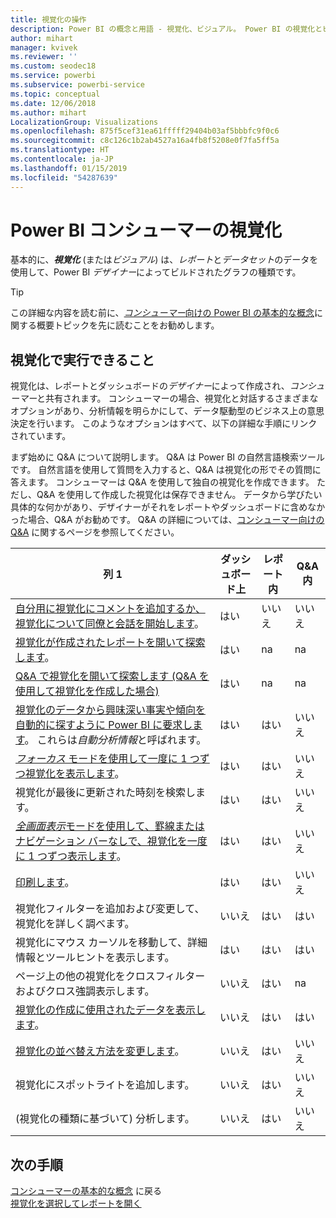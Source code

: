 ```yaml
---
title: 視覚化の操作
description: Power BI の概念と用語 - 視覚化、ビジュアル。 Power BI の視覚化とビジュアルの概要。
author: mihart
manager: kvivek
ms.reviewer: ''
ms.custom: seodec18
ms.service: powerbi
ms.subservice: powerbi-service
ms.topic: conceptual
ms.date: 12/06/2018
ms.author: mihart
LocalizationGroup: Visualizations
ms.openlocfilehash: 875f5cef31ea61fffff29404b03af5bbbfc9f0c6
ms.sourcegitcommit: c8c126c1b2ab4527a16a4fb8f5208e0f7fa5ff5a
ms.translationtype: HT
ms.contentlocale: ja-JP
ms.lasthandoff: 01/15/2019
ms.locfileid: "54287639"
---
```

# <a name="visualizations-for-power-bi-consumers"></a>Power BI **コンシューマー**の視覚化

基本的に、***視覚化*** (または*ビジュアル*) は、*レポート*と*データセット*のデータを使用して、Power BI *デザイナー*によってビルドされたグラフの種類です。 

> [!TIP]
> この詳細な内容を読む前に、[*コンシューマー*向けの Power BI の基本的な概念](end-user-basic-concepts.md)に関する概要トピックを先に読むことをお勧めします。

## <a name="what-can-i-do-with-visualizations"></a>視覚化で実行できること

視覚化は、レポートとダッシュボードの*デザイナー*によって作成され、*コンシューマー*と共有されます。 コンシューマーの場合、視覚化と対話するさまざまなオプションがあり、分析情報を明らかにして、データ駆動型のビジネス上の意思決定を行います。 このようなオプションはすべて、以下の詳細な手順にリンクされています。

まず始めに Q&A について説明します。 Q&A は Power BI の自然言語検索ツールです。 自然言語を使用して質問を入力すると、Q&A は視覚化の形でその質問に答えます。 コンシューマーは Q&A を使用して独自の視覚化を作成できます。 ただし、Q&A を使用して作成した視覚化は保存できません。 データから学びたい具体的な何かがあり、デザイナーがそれをレポートやダッシュボードに含めなかった場合、Q&A がお勧めです。 Q&A の詳細については、[コンシューマー向けの Q&A](end-user-q-and-a.md) に関するページを参照してください。



|列 1  |ダッシュボード上  |レポート内  | Q&A 内
|---------|---------|---------|--------|
|[自分用に視覚化にコメントを追加するか、視覚化について同僚と会話を開始します](end-user-comment.md)。     |  はい       |   いいえ      |  いいえ  |
|[視覚化が作成されたレポートを開いて探索します](end-user-tiles.md)。     |    はい     |   na      |  na |
|[Q&A で視覚化を開いて探索します (Q&A を使用して視覚化を作成した場合)](end-user-q-and-a.md)     |   はい      |   na      |  na  |
|[視覚化のデータから興味深い事実や傾向を自動的に探すように Power BI に要求します](end-user-insights.md)。  これらは*自動分析情報*と呼ばれます。     |    はい     |   はい      | いいえ   |
|[*フォーカス* モードを使用して一度に 1 つずつ視覚化を表示します](end-user-focus.md)。     | はい        |   はい      | いいえ  |
|視覚化が最後に更新された時刻を検索します。     |  はい       |    はい     | いいえ  |
|[*全画面表示*モードを使用して、罫線またはナビゲーション バーなしで、視覚化を一度に 1 つずつ表示します](end-user-focus.md)。     |   はい      |  はい       | いいえ  |
|[印刷します](end-user-print.md)。     |  はい       |   はい      | いいえ  |
|視覚化フィルターを追加および変更して、視覚化を詳しく調べます。     |    いいえ     |   はい      | はい  |
|視覚化にマウス カーソルを移動して、詳細情報とツールヒントを表示します。     |    はい     |   はい      | はい  |
|ページ上の他の視覚化をクロスフィルターおよびクロス強調表示します。     |   いいえ      |   はい      | na  |
|[視覚化の作成に使用されたデータを表示します](end-user-show-data.md)。     |  いいえ       |   はい      | はい  |
| [視覚化の並べ替え方法を変更します](end-user-search-sort.md)。 | いいえ  | はい  | いいえ  |
| 視覚化にスポットライトを追加します。 | いいえ  | はい  |  いいえ |
| (視覚化の種類に基づいて) 分析します。 | いいえ  | はい  | いいえ  |

## <a name="next-steps"></a>次の手順
[コンシューマーの基本的な概念](end-user-basic-concepts.md)  に戻る  
[視覚化を選択してレポートを開く](end-user-report-open.md)